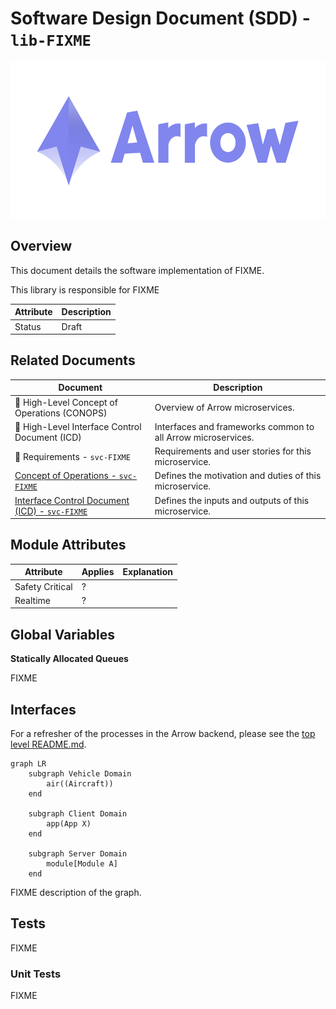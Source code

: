 # Software Design Document (SDD) - `lib-FIXME` 

<center>

<img src="https://github.com/Arrow-air/tf-github/raw/main/src/templates/doc-banner-services.png" style="height:250px" />

</center>

## Overview

This document details the software implementation of FIXME.

This library is responsible for FIXME

Attribute | Description
--- | ---
Status | Draft

## Related Documents

Document | Description
--- | ---
:construction: High-Level Concept of Operations (CONOPS) | Overview of Arrow microservices.
:construction: High-Level Interface Control Document (ICD) | Interfaces and frameworks common to all Arrow microservices.
:construction: Requirements - `svc-FIXME` | Requirements and user stories for this microservice.
[Concept of Operations - `svc-FIXME`](./conops.md) | Defines the motivation and duties of this microservice.
[Interface Control Document (ICD) - `svc-FIXME`](./sdd.md) | Defines the inputs and outputs of this microservice.

## Module Attributes

Attribute | Applies | Explanation
--- | --- | ---
Safety Critical | ? | 
Realtime | ? |

## Global Variables

**Statically Allocated Queues**

FIXME

## Interfaces

For a refresher of the processes in the Arrow backend, please see the [top level README.md](../README.md).

```mermaid
graph LR
    subgraph Vehicle Domain
        air((Aircraft))
    end

    subgraph Client Domain
        app(App X)
    end

    subgraph Server Domain
        module[Module A]
    end
```

FIXME description of the graph.

## Tests

FIXME

### Unit Tests

FIXME
